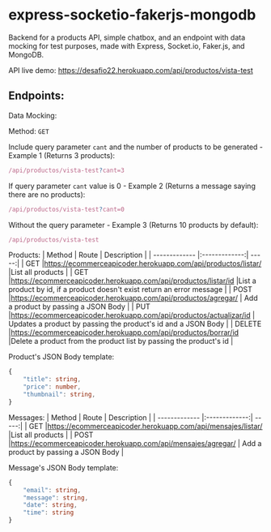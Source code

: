 # express-socketio-fakerjs-mongodb
Backend for a products API, simple chatbox, and an endpoint with data mocking for test purposes, made with Express, Socket.io, Faker.js, and MongoDB.

API live demo: https://desafio22.herokuapp.com/api/productos/vista-test

## Endpoints:
Data Mocking:

Method: `GET`

Include query parameter `cant` and the number of products to be generated - Example 1 (Returns 3 products):
```Typescript
/api/productos/vista-test?cant=3
```


If query parameter `cant` value is 0 - Example 2 (Returns a message saying there are no products):
```Typescript
/api/productos/vista-test?cant=0
```


Without the query parameter - Example 3 (Returns 10 products by default):
```Typescript
/api/productos/vista-test
```

Products:
| Method       | Route          | Description  |
| ------------- |:-------------:| -----:|
| GET     |https://ecommerceapicoder.herokuapp.com/api/productos/listar/ |List all products |
| GET     |https://ecommerceapicoder.herokuapp.com/api/productos/listar/id |List a product by id, if a product doesn't exist return an error message |
| POST    |https://ecommerceapicoder.herokuapp.com/api/productos/agregar/ | Add a product by passing a JSON Body |
| PUT     |https://ecommerceapicoder.herokuapp.com/api/productos/actualizar/id | Updates a product by passing the product's id and a JSON Body |
| DELETE |https://ecommerceapicoder.herokuapp.com/api/productos/borrar/id |Delete a product from the product list by passing the product's id |


Product's JSON Body template: 
```Typescript
{
    "title": string,
    "price": number,
    "thumbnail": string,
}
```
Messages:
| Method       | Route          | Description  |
| ------------- |:-------------:| -----:|
| GET     |https://ecommerceapicoder.herokuapp.com/api/mensajes/listar/ |List all products |
| POST    |https://ecommerceapicoder.herokuapp.com/api/mensajes/agregar/ | Add a product by passing a JSON Body |

Message's JSON Body template: 
```Typescript
{
    "email": string,
    "message": string,
    "date": string,
    "time": string
}
```
